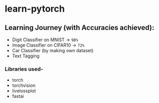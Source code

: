# learn-pytorch

## Learning Journey (with Accuracies achieved):
- Digit Classifier on MNIST -> `98%`   
- Image Classifier on CIFAR10 -> `72%` 
- Car Classifier (by making own dataset)
- Text Tagging

### Libraries used-
- torch
- torchvision
- livelossplot
- fastai
